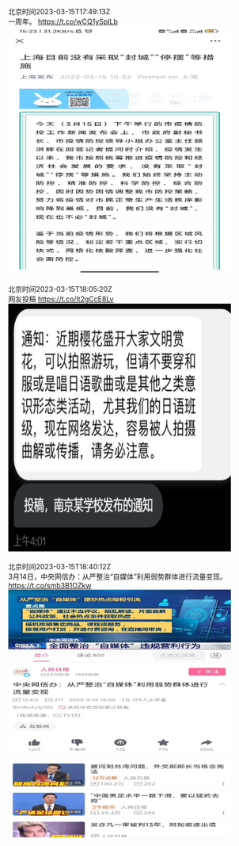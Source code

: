 北京时间2023-03-15T17:49:13Z<br>一周年。 https://t.co/wCQ1ySpILb<br><img src='/temp/image/2023/w-Month-3/1635941209775415301_0.jpg' width='450' height='500'><br><br>北京时间2023-03-15T18:05:20Z<br>网友投稿 https://t.co/lt2gCcE8Lv<br><img src='/temp/image/2023/w-Month-3/1635945265004781569_0.jpg' width='450' height='500'><br><br>北京时间2023-03-15T18:40:12Z<br>3月14日，中央网信办：从严整治“自媒体”利用弱势群体进行流量变现。 https://t.co/smb3B1OZkw<br><img src='/temp/image/2023/w-Month-3/1635954041569067011_0.jpg' width='450' height='500'><br><br>